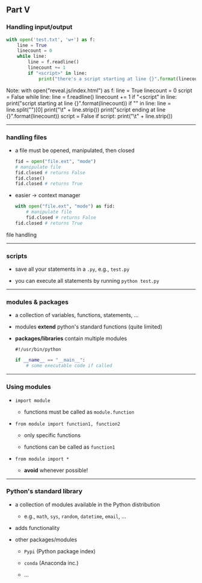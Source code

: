 ## Part V
### Handling input/output

```python
with open('test.txt', 'w+') as f:
    line = True
    linecount = 0
    while line:
        line = f.readline()
        linecount += 1
        if "<script>" in line:
            print("there's a script starting at line {}".format(linecount))
```

Note:
with open("reveal.js/index.html") as f:
     line = True
     linecount = 0
     script = False
     while line:
         line = f.readline()
         linecount += 1
         if "<script" in line:
             print("script starting at line {}".format(linecount))
             if "<script>" in line:
                 line = line.split("<script>")[1]
                 print("\t" + line.strip())
                 script = True
         if "</script>" in line:
             line = line.split("</script>")[0]
             print("\t" + line.strip())
             print("script ending at line {}".format(linecount))
             script = False
         if script:
             print("\t" + line.strip())

---

### handling files

* a file must be opened, manipulated, then closed

    ```python
    fid = open("file.ext", "mode")
    # manipulate file
    fid.closed # returns False
    fid.close()
    fid.closed # returns True
    ```

* easier &rightarrow; context manager

    ```python
    with open("file.ext", "mode") as fid:
        # manipulate file
        fid.closed # returns False
    fid.closed # returns True
    ```

<div class="exo">file handling  </div>

---

### scripts

* save all your statements in a `.py`, e.g., `test.py`

* you can execute all statements by running `python test.py`

---

### modules &amp; packages

* a collection of variables, functions, statements, &#8230;

* modules __extend__ python's standard functions (quite limited)

* __packages/libraries__ contain multiple modules

    ```shell
    #!/usr/bin/python
    ```

    ```python
    if __name__ == "__main__":
        # some executable code if called
    ```
---

### Using modules

* `import module`

    * functions must be called as `module.function`

* `from module import function1, function2`

    * only specific functions

    * functions can be called as `function1`

* `from module import *`

    * __avoid__ whenever possible!

---

### Python's standard library

* a collection of modules available in the Python distribution

    * e.g., `math`, `sys`, `random`, `datetime`, `email`, &#8230;

* adds functionality

* other packages/modules

    * `Pypi` (Python package index)

    * `conda` (Anaconda inc.)

    * &#8230;
